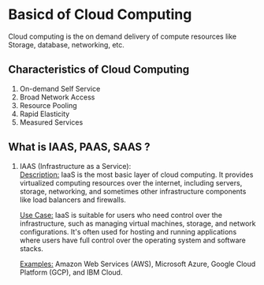 # Basicd of Cloud Computing 
Cloud computing is the on demand delivery of compute resources like Storage, database, networking, etc. 

## Characteristics of Cloud Computing
1. On-demand Self Service
2. Broad Network Access
3. Resource Pooling
4. Rapid Elasticity
5. Measured Services


## What is IAAS, PAAS, SAAS ?

1. IAAS (Infrastructure as a Service):<br>
    <ins>Description:</ins> IaaS is the most basic layer of cloud computing. It provides virtualized computing resources over the internet, including servers, storage, networking, and sometimes other infrastructure components like load balancers and firewalls.<br>

    <ins>Use Case:</ins> IaaS is suitable for users who need control over the infrastructure, such as managing virtual machines, storage, and network configurations. It's often used for hosting and running applications where users have full control over the operating system and software stacks.<br>

    <ins>Examples:</ins> Amazon Web Services (AWS), Microsoft Azure, Google Cloud Platform (GCP), and IBM Cloud.<br>
